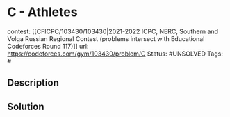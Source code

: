 # C - Athletes

contest: [[CFICPC/103430/103430|2021-2022 ICPC, NERC, Southern and Volga Russian Regional Contest (problems intersect with Educational Codeforces Round 117)]]
url: https://codeforces.com/gym/103430/problem/C
Status: #UNSOLVED
Tags: #

## Description

## Solution

